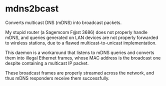 
mdns2bcast
==========

Converts multicast DNS (mDNS) into broadcast packets.

My stupid router (a Sagemcom F@st 3686) does not properly handle mDNS, and queries generated on
LAN devices are not properly forwarded to wireless stations, due to a flawed multicast-to-unicast
implementation.

This daemon is a workaround that listens to mDNS queries and converts them into illegal Ethernet
frames, whose MAC address is the broadcast one despite containing a multicast IP packet.

These broadcast frames are properly streamed across the network, and thus mDNS responders receive
them successfully.
